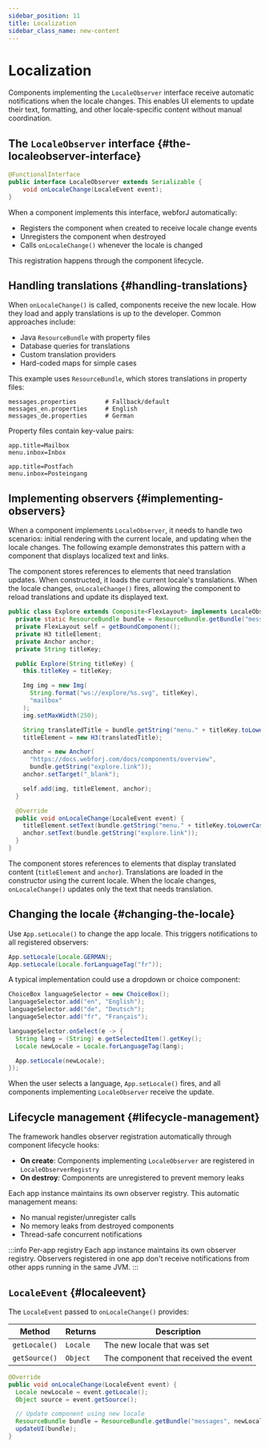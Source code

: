 ```yaml
---
sidebar_position: 11
title: Localization
sidebar_class_name: new-content
---
```


# Localization <DocChip chip='since' label='25.10' />

Components implementing the `LocaleObserver` interface receive automatic notifications when the locale changes. This enables UI elements to update their text, formatting, and other locale-specific content without manual coordination.

## The `LocaleObserver` interface {#the-localeobserver-interface}

```java title="LocaleObserver.java"
@FunctionalInterface
public interface LocaleObserver extends Serializable {
    void onLocaleChange(LocaleEvent event);
}
```

When a component implements this interface, webforJ automatically:
- Registers the component when created to receive locale change events
- Unregisters the component when destroyed
- Calls `onLocaleChange()` whenever the locale is changed

This registration happens through the component lifecycle.

## Handling translations {#handling-translations}

When `onLocaleChange()` is called, components receive the new locale. How they load and apply translations is up to the developer. Common approaches include:

- Java `ResourceBundle` with property files
- Database queries for translations
- Custom translation providers
- Hard-coded maps for simple cases

This example uses `ResourceBundle`, which stores translations in property files:

```
messages.properties        # Fallback/default
messages_en.properties     # English
messages_de.properties     # German
```

Property files contain key-value pairs:

```properties title="messages_en.properties"
app.title=Mailbox
menu.inbox=Inbox
```

```properties title="messages_de.properties"
app.title=Postfach
menu.inbox=Posteingang
```

## Implementing observers {#implementing-observers}

When a component implements `LocaleObserver`, it needs to handle two scenarios: initial rendering with the current locale, and updating when the locale changes. The following example demonstrates this pattern with a component that displays localized text and links.

The component stores references to elements that need translation updates. When constructed, it loads the current locale's translations. When the locale changes, `onLocaleChange()` fires, allowing the component to reload translations and update its displayed text.

```java title="Explore.java"
public class Explore extends Composite<FlexLayout> implements LocaleObserver {
  private static ResourceBundle bundle = ResourceBundle.getBundle("messages", App.getLocale());
  private FlexLayout self = getBoundComponent();
  private H3 titleElement;
  private Anchor anchor;
  private String titleKey;

  public Explore(String titleKey) {
    this.titleKey = titleKey;

    Img img = new Img(
      String.format("ws://explore/%s.svg", titleKey), 
      "mailbox"
    );
    img.setMaxWidth(250);

    String translatedTitle = bundle.getString("menu." + titleKey.toLowerCase());
    titleElement = new H3(translatedTitle);

    anchor = new Anchor(
      "https://docs.webforj.com/docs/components/overview", 
      bundle.getString("explore.link"));
    anchor.setTarget("_blank");

    self.add(img, titleElement, anchor);
  }

  @Override
  public void onLocaleChange(LocaleEvent event) {
    titleElement.setText(bundle.getString("menu." + titleKey.toLowerCase()));
    anchor.setText(bundle.getString("explore.link"));
  }
}
```

The component stores references to elements that display translated content (`titleElement` and `anchor`). Translations are loaded in the constructor using the current locale. When the locale changes, `onLocaleChange()` updates only the text that needs translation.

## Changing the locale {#changing-the-locale}

Use `App.setLocale()` to change the app locale. This triggers notifications to all registered observers:

```java
App.setLocale(Locale.GERMAN);
App.setLocale(Locale.forLanguageTag("fr"));
```

A typical implementation could use a dropdown or choice component:

```java
ChoiceBox languageSelector = new ChoiceBox();
languageSelector.add("en", "English");
languageSelector.add("de", "Deutsch");
languageSelector.add("fr", "Français");

languageSelector.onSelect(e -> {
  String lang = (String) e.getSelectedItem().getKey();
  Locale newLocale = Locale.forLanguageTag(lang);

  App.setLocale(newLocale);
});
```

When the user selects a language, `App.setLocale()` fires, and all components implementing `LocaleObserver` receive the update.

## Lifecycle management {#lifecycle-management}

The framework handles observer registration automatically through component lifecycle hooks:

- **On create**: Components implementing `LocaleObserver` are registered in `LocaleObserverRegistry`
- **On destroy**: Components are unregistered to prevent memory leaks

Each app instance maintains its own observer registry. This automatic management means:

- No manual register/unregister calls
- No memory leaks from destroyed components
- Thread-safe concurrent notifications

:::info Per-app registry
Each app instance maintains its own observer registry. Observers registered in one app don't receive notifications from other apps running in the same JVM.
:::

## `LocaleEvent` {#localeevent}

The `LocaleEvent` passed to `onLocaleChange()` provides:

| Method | Returns | Description |
|--------|---------|-------------|
| `getLocale()` | `Locale` | The new locale that was set |
| `getSource()` | `Object` | The component that received the event |

```java
@Override
public void onLocaleChange(LocaleEvent event) {
  Locale newLocale = event.getLocale();
  Object source = event.getSource();

  // Update component using new locale
  ResourceBundle bundle = ResourceBundle.getBundle("messages", newLocale);
  updateUI(bundle);
}
```
